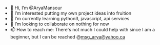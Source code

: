 - 👋 Hi, I’m @AryaMansour
- 👀 I’m interested putting my own project ideas into fruition 
- 🌱 I’m currently learning python3, javascript, api services 
- 💞️ I’m looking to collaborate on nothing for now
- 📫 How to reach me: There's not much I could help with since I am a beginner, but I can be reached @msg_arya@yahoo.ca

<!---
AryaMansour/AryaMansour is a ✨ special ✨ repository because its `README.md` (this file) appears on your GitHub profile.
You can click the Preview link to take a look at your changes.
--->
